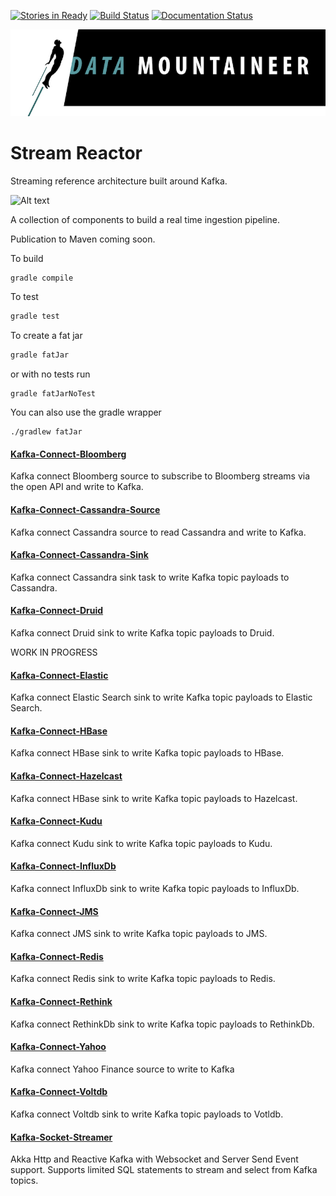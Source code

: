 [![Stories in Ready](https://badge.waffle.io/datamountaineer/stream-reactor.png?label=ready&title=Ready)](https://waffle.io/datamountaineer/stream-reactor)
[![Build Status](https://datamountaineer.ci.landoop.com/buildStatus/icon?job=stream-reactor&style=flat&.png)](https://datamountaineer.ci.landoop.com/job/stream-reactor/)
[![Documentation Status](https://readthedocs.org/projects/streamreactor/badge/?version=latest)](http://docs.datamountaineer.com/en/latest/?badge=latest)

<!--[![Build Status](https://travis-ci.org/datamountaineer/stream-reactor.svg?branch=master)](https://travis-ci.org/datamountaineer/stream-reactor)--> 
![](images/DM-logo.jpg)

# Stream Reactor
Streaming reference architecture built around Kafka. 

![Alt text](https://datamountaineer.files.wordpress.com/2016/01/stream-reactor-1.jpg?w=1320)

A collection of components to build a real time ingestion pipeline.

Publication to Maven coming soon.

To build

```bash
gradle compile
```

To test

```bash
gradle test
```

To create a fat jar

```bash
gradle fatJar
```

or with no tests run

```
gradle fatJarNoTest
```

You can also use the gradle wrapper

```
./gradlew fatJar
```

#### [Kafka-Connect-Bloomberg](http://docs.datamountaineer.com/en/latest/bloomberg.html)

Kafka connect Bloomberg source to subscribe to Bloomberg streams via the open API and write to Kafka.

#### [Kafka-Connect-Cassandra-Source](http://docs.datamountaineer.com/en/latest/cassandra-sink.html)

Kafka connect Cassandra source to read Cassandra and write to Kafka.

#### [Kafka-Connect-Cassandra-Sink](http://docs.datamountaineer.com/en/latest/cassandra-sink.html)

Kafka connect Cassandra sink task to write Kafka topic payloads to Cassandra.

#### [Kafka-Connect-Druid](http://docs.datamountaineer.com/en/latest/druid.html)

Kafka connect Druid sink to write Kafka topic payloads to Druid.

WORK IN PROGRESS

#### [Kafka-Connect-Elastic](http://docs.datamountaineer.com/en/latest/elastic.html)

Kafka connect Elastic Search sink to write Kafka topic payloads to Elastic Search.

#### [Kafka-Connect-HBase](http://docs.datamountaineer.com/en/latest/hbase.html)

Kafka connect HBase sink to write Kafka topic payloads to HBase.

#### [Kafka-Connect-Hazelcast](http://docs.datamountaineer.com/en/latest/hazelcast.html)

Kafka connect HBase sink to write Kafka topic payloads to Hazelcast.

#### [Kafka-Connect-Kudu](http://docs.datamountaineer.com/en/latest/kudu.html)

Kafka connect Kudu sink to write Kafka topic payloads to Kudu.

#### [Kafka-Connect-InfluxDb](http://docs.datamountaineer.com/en/latest/influx.html)

Kafka connect InfluxDb sink to write Kafka topic payloads to InfluxDb.

#### [Kafka-Connect-JMS](http://docs.datamountaineer.com/en/latest/jms.html)

Kafka connect JMS sink to write Kafka topic payloads to JMS.

#### [Kafka-Connect-Redis](http://docs.datamountaineer.com/en/latest/redis.html)

Kafka connect Redis sink to write Kafka topic payloads to Redis.

#### [Kafka-Connect-Rethink](http://docs.datamountaineer.com/en/latest/rethink.html)

Kafka connect RethinkDb sink to write Kafka topic payloads to RethinkDb.

#### [Kafka-Connect-Yahoo](http://docs.datamountaineer.com/en/latest/yahoo.html)

Kafka connect Yahoo Finance source to write to Kafka

#### [Kafka-Connect-Voltdb](http://docs.datamountaineer.com/en/latest/voltdb.html)

Kafka connect Voltdb sink to write Kafka topic payloads to Votldb.

#### [Kafka-Socket-Streamer](kafka-socket-streamer/README.md)

Akka Http and Reactive Kafka with Websocket and Server Send Event support.
Supports limited SQL statements to stream and select from Kafka topics.
